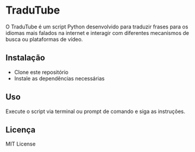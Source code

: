 # TraduTube

O TraduTube é um script Python desenvolvido para traduzir frases para os idiomas mais falados na internet e interagir com diferentes mecanismos de busca ou plataformas de vídeo.

## Instalação

- Clone este repositório
- Instale as dependências necessárias

## Uso

Execute o script via terminal ou prompt de comando e siga as instruções.

## Licença

MIT License
